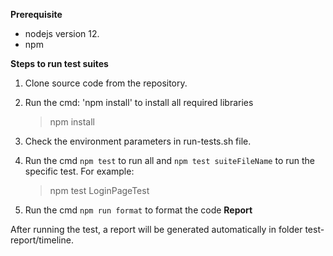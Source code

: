 **Prerequisite**

-   nodejs version 12.
-   npm

**Steps to run test suites**

1. Clone source code from the repository.

2. Run the cmd: 'npm install' to install all required libraries

    > npm install

3. Check the environment parameters in run-tests.sh file.

4. Run the cmd `npm test` to run all and `npm test suiteFileName` to run the specific test. For example:
    > npm test LoginPageTest

5. Run the cmd `npm run format` to format the code
**Report**

After running the test, a report will be generated automatically in folder test-report/timeline.
